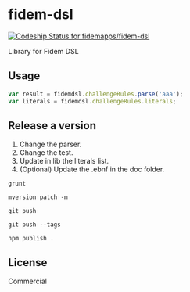 # fidem-dsl

[ ![Codeship Status for fidemapps/fidem-dsl](https://codeship.com/projects/a18adc90-061b-0133-c43a-12a4c431c178/status?branch=master)](https://codeship.com/projects/89623)

Library for Fidem DSL

## Usage

```javascript
var result = fidemdsl.challengeRules.parse('aaa');
var literals = fidemdsl.challengeRules.literals;
```

## Release a version

1. Change the parser.
2. Change the test.
3. Update in lib the literals list.
4. (Optional) Update the .ebnf in the doc folder.

```
grunt
```

```
mversion patch -m
```

```
git push
```

```
git push --tags
```

```
npm publish .
```

## License

Commercial
